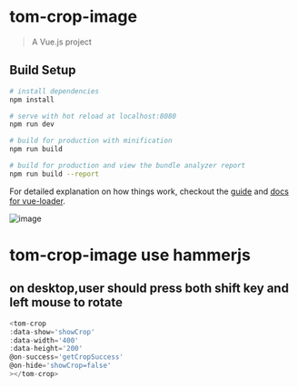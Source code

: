 # tom-crop-image

> A Vue.js project

## Build Setup

``` bash
# install dependencies
npm install

# serve with hot reload at localhost:8080
npm run dev

# build for production with minification
npm run build

# build for production and view the bundle analyzer report
npm run build --report
```

For detailed explanation on how things work, checkout the [guide](http://vuejs-templates.github.io/webpack/) and [docs for vue-loader](http://vuejs.github.io/vue-loader).

![image](http://wx1.sinaimg.cn/large/681e3d67ly1fejw2t97mfj211d0hu7b6.jpg)

# tom-crop-image use hammerjs
## on desktop,user  should press both shift key and left mouse to rotate

``` javascript
<tom-crop
:data-show='showCrop'
:data-width='400'
:data-height='200'
@on-success='getCropSuccess'
@on-hide='showCrop=false'
></tom-crop>
```
